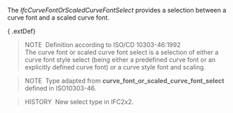 The _IfcCurveFontOrScaledCurveFontSelect_ provides a selection between a curve font and a scaled curve font.

{ .extDef}
> NOTE&nbsp; Definition according to ISO/CD 10303-46:1992  
> The curve font or scaled curve font select is a selection of either a curve font style select (being either a predefined curve font or an explicitly defined curve font) or a curve style font and scaling.

> NOTE&nbsp; Type adapted from **curve_font_or_scaled_curve_font_select** defined in ISO10303-46.

> HISTORY&nbsp; New select type in IFC2x2.
